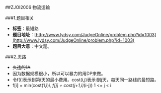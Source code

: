 ##ZJOI2006 物流运输

###1.题目相关
* **标签**：最短路
* **题目地址**：[http://www.lydsy.com/JudgeOnline/problem.php?id=1003](http://www.lydsy.com/JudgeOnline/problem.php?id=1003)
* **题目大意**：中文题。

###2.思路
* ~~久违的1A~~
* 因为数据规模很小，所以可以暴力的用DP来做。
* 令f[i]表示到第i天的最小费用。cost(i,j)表示i到j天，每天同一路线的最短路。
* f[i] = min(cost(1,i)*i, f[j] + cost(j+1,i)*(i-j)) 1 <= j < i
